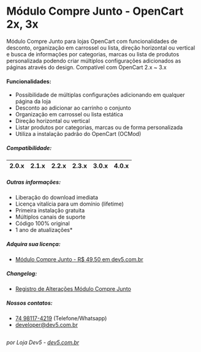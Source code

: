 # Módulo Compre Junto - OpenCart 2x, 3x
Módulo Compre Junto para lojas OpenCart com funcionalidades de desconto, organização em carrossel ou lista, direção horizontal ou vertical e busca de informações por categorias, marcas ou lista de produtos personalizada podendo criar múltiplos configurações adicionados as páginas através do design. Compatível com OpenCart 2.x ~ 3.x

#### Funcionalidades:
- Possibilidade de múltiplas configurações adicionando em qualquer página da loja
- Desconto ao adicionar ao carrinho o conjunto
- Organização em carrossel ou lista estática
- Direção horizontal ou vertical
- Listar produtos por categorias, marcas ou de forma personalizada
- Utiliza a instalação padrão do OpenCart (OCMod)

##### Compatibilidade:
|2.0.x|2.1.x|2.2.x|2.3.x|3.0.x|4.0.x|
|-|-|-|-|-|-|

##### Outras informações:
- Liberação do download imediata
- Licença vitalícia para um domínio (lifetime)
- Primeira instalação gratuita
- Múltiplos canais de suporte
- Código 100% original
- 1 ano de atualizações*

##### Adquira sua licença:
- [Módulo Compre Junto - R$ 49,50 em dev5.com.br](https://dev5.com.br/opencart/modulos/compre-junto)

##### Changelog:
- [Registro de Alterações Módulo Compre Junto](https://dev5.com.br/opencart/modulos/compre-junto#changelog)

##### Nossos contatos:
- [74 98117-4219](https://api.whatsapp.com/send?phone=5574981174219) (Telefone/Whatsapp)
- [developer@dev5.com.br](mailto:developer@dev5.com.br)
##
###### por Loja Dev5 - [dev5.com.br](https://dev5.com.br)
